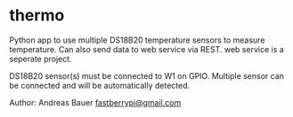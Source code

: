 # thermo
Python app to use multiple DS18B20 temperature sensors to measure temperature.
Can also send data to web service via REST.  web service is a seperate
project.

DS18B20 sensor(s) must be connected to W1 on GPIO.  Multiple sensor can be
connected and will be automatically detected.

Author:  Andreas Bauer
fastberrypi@gmail.com


